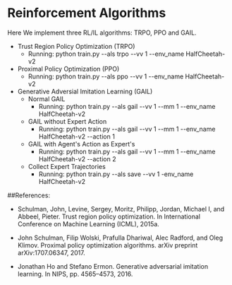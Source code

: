 # Reinforcement Algorithms

Here We implement three RL/IL algorithms: TRPO, PPO and GAIL.  

+ Trust Region Policy Optimization (TRPO) 
	+ Running: python train.py --als trpo --vv 1 --env_name HalfCheetah-v2
+ Proximal Policy Optimization (PPO)
	+ Running: python train.py --als ppo --vv 1 --env_name HalfCheetah-v2
+ Generative Adversial Imitation Learning (GAIL)
	+ Normal GAIL
		+ Running: python train.py --als gail --vv 1 --mm 1 --env_name HalfCheetah-v2
	+ GAIL without Expert Action
		+ Running: python train.py --als gail --vv 1 --mm 1 --env_name HalfCheetah-v2 --action 1
	+ GAIL with Agent's Action as Expert's 
		+ Running: python train.py --als gail --vv 1 --mm 1 --env_name HalfCheetah-v2 --action 2
	+ Collect Expert Trajectories
		+ Running: python train.py --als save --vv 1 -env_name HalfCheetah-v2 

##References:

+ Schulman, John, Levine, Sergey, Moritz, Philipp, Jordan, Michael I, and Abbeel, Pieter. Trust region policy optimization. In International Conference on Machine Learning (ICML), 2015a.

+ John Schulman, Filip Wolski, Prafulla Dhariwal, Alec Radford, and Oleg Klimov. Proximal policy optimization algorithms. arXiv preprint arXiv:1707.06347, 2017. 

+ Jonathan Ho and Stefano Ermon. Generative adversarial imitation learning. In NIPS, pp. 4565–4573, 2016.


